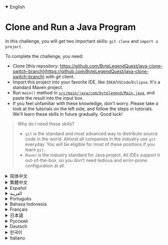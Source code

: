<details open='true'>
<summary>English</summary>

# Clone and Run a Java Program

In this challenge, you will get two important skills: `git clone` and `import a project`.

To complete the challenge, you need:
- Clone [this repository: https://github.com/ByteLegendQuest/java-clone-switch-branch](https://github.com/ByteLegendQuest/java-clone-switch-branch) with git client.
- Import this project into your favorite IDE, like `IDEA`/`VSCode`/`Eclipse`. It's a standard Maven project.
- Run `main()` method in [`src/main/java/com/bytelegend/Main.java`](https://github.com/ByteLegendQuest/java-clone-switch-branch/blob/main/src/main/java/com/bytelegend/Main.java),
  and paste the result into the input box.
- If you feel unfamiliar with these knowledge, don't worry. Please take a look at the tutorials on the left side, and follow the steps in tutorials.
  We'll learn these skills in future gradually. Good luck!

> Why do I need these skills?
> - `git` is the standard and most advanced way to distribute source code in the world. Almost all companies in the industry use `git` everyday.
>   You will be eligible for most of these positions if you learn `git`.
> - `Maven` is the industry standard for Java project. All IDEs support it out-of-the-box, so you don't need tedious and error-prone configuration at all.
</details>
<details>
<summary>简体中文</summary>

# Clone并运行一个Java程序

在这个挑战中，你会学习到两个至关重要的技能：`git clone`与`导入Java项目`。

要完成挑战，你需要：
- 使用`git`客户端Clone[这个仓库：https://github.com/ByteLegendQuest/java-clone-switch-branch](https://github.com/ByteLegendQuest/java-clone-switch-branch)。
  - 如果你直接访问GitHub有困难（如速度缓慢等），可以Clone我们在中国大陆的镜像`https://git.bytelegend.com/ByteLegendQuest/java-clone-switch-branch`。
- 将该项目导入你喜欢的IDE，如`IDEA`/`VSCode`/`Eclipse`，它是一个标准的Maven项目。
  - 我们在仓库中内置了阿里云Maven中央仓库镜像，你只需点击下图中的按钮即可一键开启，无需任何费时、费力、易出错的本地镜像配置。
  ![switch-aliyun-maven-profile](https://raw.githubusercontent.com/ByteLegendQuest/java-clone-switch-branch/main/docs/zh/switch-aliyun-maven-profile.png)
- 运行[`src/main/java/com/bytelegend/Main.java`](https://github.com/ByteLegendQuest/java-clone-switch-branch/blob/main/src/main/java/com/bytelegend/Main.java)
  中的`main()`方法，并将答案贴到输入框里。
- 如果这些知识让你感到陌生和恐惧，没关系，请查看左边的教程，按照教程的详细一步步完成，我们会在学习中逐步掌握这些知识，加油！

> 为什么我需要了解这些知识？
> - `git`是当今世界上标准的、最先进的源代码分发方式，业界几乎所有的公司都使用`git`进行日常工作。掌握这项技能，你就能胜任这世界上绝大多数的编程岗位。
>   - 如果未来有人告诉你他们的源代码是通过下载zip包、拷贝甚至聊天工具发送的，告诉他们，`git`才是更加正确、高效的方式。
> - `Maven`是Java项目结构的业界标准，所有的IDE都原生支持，无需麻烦、低效、易出错的手工配置。
>   - 如果有人告诉你使用各种手工方式创建、打开项目，然后手动下载、添加各种各样的依赖包，告诉他们，`Maven`才是更加正确、高效的方式。
>   - 在你了解`Maven`之前，请不要胡乱修改本地的Maven配置，如镜像等。我们的镜像配置直接放在了项目里，开箱即用，无需任何费时、费力、易出错的本地镜像配置。
</details>
<details>
<summary>繁體中文</summary>

<h1>克隆並運行 Java 程序</h1><p>在這個挑戰中，您將獲得兩項重要技能： <code class="notranslate">git clone</code>和<code class="notranslate">import a project</code> 。</p><p>要完成挑戰，您需要：</p><ul><li>使用 git 客戶端克隆<a href="https://github.com/ByteLegendQuest/java-clone-switch-branch" target="_blank">此存儲庫：https://github.com/ByteLegendQuest/java-clone-switch-branch。</a></li><li>將此項目導入您喜歡的 IDE，例如<code class="notranslate">IDEA</code> / <code class="notranslate">VSCode</code> / <code class="notranslate">Eclipse</code> 。這是一個標準的 Maven 項目。</li><li>運行<a href="https://github.com/ByteLegendQuest/java-clone-switch-branch/blob/main/src/main/java/com/bytelegend/Main.java" target="_blank"><code class="notranslate">src/main/java/com/bytelegend/Main.java</code></a> <code class="notranslate">main()</code>方法，並將結果粘貼到輸入框中。</li><li>如果您對這些知識感到陌生，請不要擔心。請查看左側的教程，並按照教程中的步驟操作。我們將在未來逐漸學習這些技能。祝你好運！</li></ul><blockquote><p>為什麼我需要這些技能？</p><ul><li> <code class="notranslate">git</code>是世界上分發源代碼的標準和最先進的方式。業內幾乎所有公司每天都<code class="notranslate">git</code> <code class="notranslate">git</code>您將有資格擔任這些職位中的大多數。</li><li> <code class="notranslate">Maven</code>是 Java 項目的行業標準。所有 IDE 都開箱即用地支持它，因此您根本不需要繁瑣且容易出錯的配置。</li></ul></blockquote></details>
<details>
<summary>Español</summary>

<h1>Clonar y ejecutar un programa Java</h1><p> En este desafío, obtendrás dos habilidades importantes: <code class="notranslate">git clone</code> e <code class="notranslate">import a project</code> .</p><p> Para completar el desafío, necesita:</p><ul><li> Clona <a href="https://github.com/ByteLegendQuest/java-clone-switch-branch" target="_blank">este repositorio: https://github.com/ByteLegendQuest/java-clone-switch-branch</a> con el cliente git.</li><li> Importe este proyecto a su IDE favorito, como <code class="notranslate">IDEA</code> / <code class="notranslate">VSCode</code> / <code class="notranslate">Eclipse</code> . Es un proyecto estándar de Maven.</li><li> Ejecute el método <code class="notranslate">main()</code> <a href="https://github.com/ByteLegendQuest/java-clone-switch-branch/blob/main/src/main/java/com/bytelegend/Main.java" target="_blank"><code class="notranslate">src/main/java/com/bytelegend/Main.java</code></a> y pegue el resultado en el cuadro de entrada.</li><li> Si no está familiarizado con estos conocimientos, no se preocupe. Eche un vistazo a los tutoriales del lado izquierdo y siga los pasos de los tutoriales. Aprenderemos estas habilidades en el futuro gradualmente. ¡Buena suerte!</li></ul><blockquote><p> ¿Por qué necesito estas habilidades?</p><ul><li> <code class="notranslate">git</code> es la forma estándar y más avanzada de distribuir código fuente en el mundo. Casi todas las empresas de la industria utilizan <code class="notranslate">git</code> todos los días. Serás elegible para la mayoría de estos puestos si aprendes <code class="notranslate">git</code> .</li><li> <code class="notranslate">Maven</code> es el estándar de la industria para proyectos Java. Todos los IDE lo admiten desde el primer momento, por lo que no necesita una configuración tediosa y propensa a errores en absoluto.</li></ul></blockquote></details>
<details>
<summary>العربية</summary>

<h1 style=";text-align:right;direction:rtl">استنساخ وتشغيل برنامج Java</h1><p style=";text-align:right;direction:rtl"> في هذا التحدي ، ستحصل على <code class="notranslate">git clone</code> <code class="notranslate">import a project</code> .</p><p style=";text-align:right;direction:rtl"> لإكمال التحدي ، أنت بحاجة إلى:</p><ul style=";text-align:right;direction:rtl"><li style=";text-align:right;direction:rtl"> استنساخ <a href="https://github.com/ByteLegendQuest/java-clone-switch-branch" target="_blank">هذا المستودع: https://github.com/ByteLegendQuest/java-clone-switch-branch</a> مع عميل git.</li><li style=";text-align:right;direction:rtl"> قم باستيراد هذا المشروع إلى IDE المفضل لديك ، مثل <code class="notranslate">IDEA</code> / <code class="notranslate">VSCode</code> / <code class="notranslate">Eclipse</code> . إنه مشروع مخضرم قياسي.</li><li style=";text-align:right;direction:rtl"> قم بتشغيل الطريقة <code class="notranslate">main()</code> <a href="https://github.com/ByteLegendQuest/java-clone-switch-branch/blob/main/src/main/java/com/bytelegend/Main.java" target="_blank"><code class="notranslate">src/main/java/com/bytelegend/Main.java</code></a> ، والصق النتيجة في مربع الإدخال.</li><li style=";text-align:right;direction:rtl"> إذا كنت تشعر بعدم الإلمام بهذه المعرفة ، فلا داعي للقلق. يرجى إلقاء نظرة على البرامج التعليمية الموجودة على الجانب الأيسر ، واتباع الخطوات الموجودة في البرامج التعليمية. سوف نتعلم هذه المهارات في المستقبل تدريجيًا. حظا طيبا وفقك الله!</li></ul><blockquote style=";text-align:right;direction:rtl"><p style=";text-align:right;direction:rtl"> لماذا أحتاج هذه المهارات؟</p><ul style=";text-align:right;direction:rtl"><li style=";text-align:right;direction:rtl"> <code class="notranslate">git</code> هي الطريقة القياسية والأكثر تقدمًا لتوزيع الكود المصدري في العالم. تستخدم جميع الشركات في الصناعة تقريبًا <code class="notranslate">git</code> يوميًا. ستكون مؤهلاً لمعظم هذه الوظائف إذا تعلمت <code class="notranslate">git</code> .</li><li style=";text-align:right;direction:rtl"> <code class="notranslate">Maven</code> هو المعيار الصناعي لمشروع Java. تدعمه جميع IDEs ، بحيث لا تحتاج إلى تكوين مملة وعرضة للخطأ على الإطلاق.</li></ul></blockquote></details>
<details>
<summary>Português</summary>

<h1>Clone e execute um programa Java</h1><p> Neste desafio, você obterá duas habilidades importantes: <code class="notranslate">git clone</code> e <code class="notranslate">import a project</code> .</p><p> Para completar o desafio, você precisa:</p><ul><li> Clone <a href="https://github.com/ByteLegendQuest/java-clone-switch-branch" target="_blank">este repositório: https://github.com/ByteLegendQuest/java-clone-switch-branch</a> com o cliente git.</li><li> Importe este projeto em seu IDE favorito, como <code class="notranslate">IDEA</code> / <code class="notranslate">VSCode</code> / <code class="notranslate">Eclipse</code> . É um projeto Maven padrão.</li><li> Execute o método <code class="notranslate">main()</code> <a href="https://github.com/ByteLegendQuest/java-clone-switch-branch/blob/main/src/main/java/com/bytelegend/Main.java" target="_blank"><code class="notranslate">src/main/java/com/bytelegend/Main.java</code></a> e cole o resultado na caixa de entrada.</li><li> Se você não estiver familiarizado com esses conhecimentos, não se preocupe. Por favor, dê uma olhada nos tutoriais à esquerda e siga as etapas nos tutoriais. Aprenderemos essas habilidades gradualmente no futuro. Boa sorte!</li></ul><blockquote><p> Por que preciso dessas habilidades?</p><ul><li> <code class="notranslate">git</code> é a forma padrão e mais avançada de distribuir código-fonte no mundo. Quase todas as empresas do setor usam o <code class="notranslate">git</code> todos os dias. Você será elegível para a maioria dessas posições se aprender <code class="notranslate">git</code> .</li><li> <code class="notranslate">Maven</code> é o padrão da indústria para projetos Java. Todos os IDEs oferecem suporte pronto para uso, portanto, você não precisa de configuração entediante e sujeita a erros.</li></ul></blockquote></details>
<details>
<summary>Bahasa Indonesia</summary>

<h1>Kloning dan Jalankan Program Java</h1><p> Dalam tantangan ini, Anda akan mendapatkan dua keterampilan penting: <code class="notranslate">git clone</code> dan <code class="notranslate">import a project</code> .</p><p> Untuk menyelesaikan tantangan, Anda perlu:</p><ul><li> Kloning <a href="https://github.com/ByteLegendQuest/java-clone-switch-branch" target="_blank">repositori ini: https://github.com/ByteLegendQuest/Java-clone-switch-branch</a> dengan klien git.</li><li> Impor proyek ini ke IDE favorit Anda, seperti <code class="notranslate">IDEA</code> / <code class="notranslate">VSCode</code> / <code class="notranslate">Eclipse</code> . Ini adalah proyek Maven standar.</li><li> Jalankan metode <code class="notranslate">main()</code> <a href="https://github.com/ByteLegendQuest/java-clone-switch-branch/blob/main/src/main/java/com/bytelegend/Main.java" target="_blank"><code class="notranslate">src/main/java/com/bytelegend/Main.java</code></a> , dan rekatkan hasilnya ke kotak input.</li><li> Jika Anda merasa asing dengan pengetahuan ini, jangan khawatir. Silakan lihat tutorial di sisi kiri, dan ikuti langkah-langkah dalam tutorial. Kami akan mempelajari keterampilan ini di masa depan secara bertahap. Semoga berhasil!</li></ul><blockquote><p> Mengapa saya membutuhkan keterampilan ini?</p><ul><li> <code class="notranslate">git</code> adalah cara standar dan paling canggih untuk mendistribusikan kode sumber di dunia. Hampir semua perusahaan di industri menggunakan <code class="notranslate">git</code> setiap hari. Anda akan memenuhi syarat untuk sebagian besar posisi ini jika Anda mempelajari <code class="notranslate">git</code> .</li><li> <code class="notranslate">Maven</code> adalah standar industri untuk proyek Java. Semua IDE mendukungnya, jadi Anda tidak memerlukan konfigurasi yang membosankan dan rawan kesalahan sama sekali.</li></ul></blockquote></details>
<details>
<summary>Français</summary>

<h1>Cloner et exécuter un programme Java</h1><p> Dans ce défi, vous obtiendrez deux compétences importantes : <code class="notranslate">git clone</code> et <code class="notranslate">import a project</code> .</p><p> Pour relever le défi, il vous faut :</p><ul><li> Clonez <a href="https://github.com/ByteLegendQuest/java-clone-switch-branch" target="_blank">ce référentiel : https://github.com/ByteLegendQuest/java-clone-switch-branch</a> avec le client git.</li><li> Importez ce projet dans votre IDE préféré, comme <code class="notranslate">IDEA</code> / <code class="notranslate">VSCode</code> / <code class="notranslate">Eclipse</code> . C&#39;est un projet Maven standard.</li><li> Exécutez la méthode <code class="notranslate">main()</code> <a href="https://github.com/ByteLegendQuest/java-clone-switch-branch/blob/main/src/main/java/com/bytelegend/Main.java" target="_blank"><code class="notranslate">src/main/java/com/bytelegend/Main.java</code></a> et collez le résultat dans la zone de saisie.</li><li> Si vous ne vous sentez pas familier avec ces connaissances, ne vous inquiétez pas. Veuillez consulter les didacticiels sur le côté gauche et suivez les étapes des didacticiels. Nous allons apprendre ces compétences à l&#39;avenir progressivement. Bonne chance!</li></ul><blockquote><p> Pourquoi ai-je besoin de ces compétences ?</p><ul><li> <code class="notranslate">git</code> est le moyen standard et le plus avancé de distribuer du code source dans le monde. Presque toutes les entreprises du secteur utilisent <code class="notranslate">git</code> tous les jours. Vous serez éligible pour la plupart de ces postes si vous apprenez <code class="notranslate">git</code> .</li><li> <code class="notranslate">Maven</code> est le standard de l&#39;industrie pour les projets Java. Tous les IDE le prennent en charge par défaut, vous n&#39;avez donc pas du tout besoin d&#39;une configuration fastidieuse et sujette aux erreurs.</li></ul></blockquote></details>
<details>
<summary>日本語</summary>

<h1>Javaプログラムのクローンを作成して実行する</h1><p>このチャレンジでは、2つの重要なスキルを習得します<code class="notranslate">git clone</code>と<code class="notranslate">import a project</code>です。</p><p>チャレンジを完了するには、次のものが必要です。</p><ul><li>このリポジトリのクローンを作成<a href="https://github.com/ByteLegendQuest/java-clone-switch-branch" target="_blank">します：https：//github.com/ByteLegendQuest/java-clone-switch-branch</a> with gitclient。</li><li> <code class="notranslate">IDEA</code> / <code class="notranslate">VSCode</code> / <code class="notranslate">Eclipse</code>などのお気に入りのIDEにインポートします。これは標準のMavenプロジェクトです。</li><li> <a href="https://github.com/ByteLegendQuest/java-clone-switch-branch/blob/main/src/main/java/com/bytelegend/Main.java" target="_blank"><code class="notranslate">src/main/java/com/bytelegend/Main.java</code></a> <code class="notranslate">main()</code>メソッドを実行し、結果を入力ボックスに貼り付けます。</li><li>これらの知識に慣れていなくても心配しないでください。左側のチュートリアルをご覧になり、チュートリアルの手順に従ってください。今後、これらのスキルを徐々に習得していきます。幸運を！</li></ul><blockquote><p>なぜこれらのスキルが必要なのですか？</p><ul><li> <code class="notranslate">git</code>は、世界でソースコードを配布するための標準的で最も高度な方法です。業界のほぼすべての企業が<code class="notranslate">git</code>使用しています。 <code class="notranslate">git</code>を学ぶと、これらのポジションのほとんどを利用できるようになります。</li><li> <code class="notranslate">Maven</code>はJavaプロジェクトの業界標準です。すべてのIDEはそのままでサポートするため、面倒でエラーが発生しやすい構成はまったく必要ありません。</li></ul></blockquote></details>
<details>
<summary>Русский</summary>

<h1>Клонировать и запустить программу Java</h1><p> В этом испытании вы получите два важных навыка: <code class="notranslate">git clone</code> и <code class="notranslate">import a project</code> .</p><p> Для выполнения задания вам понадобятся:</p><ul><li> Клонируйте <a href="https://github.com/ByteLegendQuest/java-clone-switch-branch" target="_blank">этот репозиторий: https://github.com/ByteLegendQuest/java-clone-switch-branch</a> с помощью клиента git.</li><li> Импортируйте этот проект в свою любимую среду IDE, например <code class="notranslate">IDEA</code> / <code class="notranslate">VSCode</code> / <code class="notranslate">Eclipse</code> . Это стандартный проект Maven.</li><li> Запустите метод <code class="notranslate">main()</code> <a href="https://github.com/ByteLegendQuest/java-clone-switch-branch/blob/main/src/main/java/com/bytelegend/Main.java" target="_blank"><code class="notranslate">src/main/java/com/bytelegend/Main.java</code></a> и вставьте результат в поле ввода.</li><li> Если вы чувствуете себя незнакомым с этими знаниями, не волнуйтесь. Взгляните на обучающие материалы слева и следуйте инструкциям, указанным в обучающих материалах. Мы будем постепенно осваивать эти навыки в будущем. Удачи!</li></ul><blockquote><p> Зачем мне нужны эти навыки?</p><ul><li> <code class="notranslate">git</code> - это стандартный и наиболее продвинутый способ распространения исходного кода в мире. Практически все компании в отрасли используют <code class="notranslate">git</code> каждый день. Вы сможете занять большинство из этих должностей, если выучите <code class="notranslate">git</code> .</li><li> <code class="notranslate">Maven</code> - это отраслевой стандарт для Java-проектов. Все IDE поддерживают его прямо из коробки, поэтому вам вообще не нужна утомительная и подверженная ошибкам конфигурация.</li></ul></blockquote></details>
<details>
<summary>Deutsch</summary>

<h1>Klonen und Ausführen eines Java-Programms</h1><p> In dieser Herausforderung erwirbst du zwei wichtige Fähigkeiten: <code class="notranslate">git clone</code> und <code class="notranslate">import a project</code> .</p><p> Um die Herausforderung abzuschließen, benötigst du:</p><ul><li> Klonen Sie <a href="https://github.com/ByteLegendQuest/java-clone-switch-branch" target="_blank">dieses Repository: https://github.com/ByteLegendQuest/java-clone-switch-branch</a> mit dem Git-Client.</li><li> Importieren Sie dieses Projekt in Ihre bevorzugte IDE, wie <code class="notranslate">IDEA</code> / <code class="notranslate">VSCode</code> / <code class="notranslate">Eclipse</code> . Es ist ein Standard-Maven-Projekt.</li><li> Führen Sie die <code class="notranslate">main()</code> -Methode in <a href="https://github.com/ByteLegendQuest/java-clone-switch-branch/blob/main/src/main/java/com/bytelegend/Main.java" target="_blank"><code class="notranslate">src/main/java/com/bytelegend/Main.java</code></a> und fügen Sie das Ergebnis in das Eingabefeld ein.</li><li> Machen Sie sich keine Sorgen, wenn Ihnen dieses Wissen nicht vertraut ist. Bitte werfen Sie einen Blick auf die Tutorials auf der linken Seite und folgen Sie den Schritten in den Tutorials. Diese Fähigkeiten werden wir in Zukunft nach und nach erlernen. Viel Glück!</li></ul><blockquote><p> Warum brauche ich diese Fähigkeiten?</p><ul><li> <code class="notranslate">git</code> ist der Standard und fortschrittlichste Weg, um Quellcode in der Welt zu verteilen. Fast alle Unternehmen der Branche verwenden <code class="notranslate">git</code> täglich. Sie werden für die meisten dieser Positionen geeignet sein, wenn Sie <code class="notranslate">git</code> lernen.</li><li> <code class="notranslate">Maven</code> ist der Industriestandard für Java-Projekte. Alle IDEs unterstützen es out-of-the-box, sodass Sie überhaupt keine langwierige und fehleranfällige Konfiguration benötigen.</li></ul></blockquote></details>
<details>
<summary>한국어</summary>

<h1>Java 프로그램 복제 및 실행</h1><p> 이 챌린지에서는 두 가지 중요한 <code class="notranslate">git clone</code> 및 <code class="notranslate">import a project</code> 배우게 됩니다.</p><p> 챌린지를 완료하려면 다음이 필요합니다.</p><ul><li> git 클라이언트를 사용하여 <a href="https://github.com/ByteLegendQuest/java-clone-switch-branch" target="_blank">https://github.com/ByteLegendQuest/java-clone-switch-branch 리포지토리를</a> 복제합니다.</li><li> <code class="notranslate">IDEA</code> / <code class="notranslate">VSCode</code> / <code class="notranslate">Eclipse</code> 와 같은 선호하는 IDE로 가져옵니다. 표준 Maven 프로젝트입니다.</li><li> <a href="https://github.com/ByteLegendQuest/java-clone-switch-branch/blob/main/src/main/java/com/bytelegend/Main.java" target="_blank"><code class="notranslate">src/main/java/com/bytelegend/Main.java</code></a> <code class="notranslate">main()</code> 메소드를 실행하고 결과를 입력 상자에 붙여넣습니다.</li><li> 이러한 지식이 낯설더라도 걱정하지 마십시오. 왼쪽에 있는 자습서를 살펴보고 자습서의 단계를 따르십시오. 우리는 앞으로 이러한 기술을 점차적으로 배울 것입니다. 행운을 빕니다!</li></ul><blockquote><p> 왜 이러한 기술이 필요합니까?</p><ul><li> <code class="notranslate">git</code> 은 세계에서 소스 코드를 배포하는 표준이자 가장 진보된 방법입니다. 업계의 거의 모든 회사는 <code class="notranslate">git</code> 사용합니다. <code class="notranslate">git</code> 을 배우면 이러한 직책의 대부분을 차지할 수 있습니다.</li><li> <code class="notranslate">Maven</code> 은 Java 프로젝트의 산업 표준입니다. 모든 IDE는 즉시 지원하므로 지루하고 오류가 발생하기 쉬운 구성이 전혀 필요하지 않습니다.</li></ul></blockquote></details>
<details>
<summary>Italiano</summary>

<h1>Clona ed esegui un programma Java</h1><p> In questa sfida otterrai due importanti abilità: <code class="notranslate">git clone</code> e <code class="notranslate">import a project</code> .</p><p> Per completare la sfida, è necessario:</p><ul><li> Clona <a href="https://github.com/ByteLegendQuest/java-clone-switch-branch" target="_blank">questo repository: https://github.com/ByteLegendQuest/java-clone-switch-branch</a> con git client.</li><li> Importa questo progetto nel tuo IDE preferito, come <code class="notranslate">IDEA</code> / <code class="notranslate">VSCode</code> / <code class="notranslate">Eclipse</code> . È un progetto Maven standard.</li><li> Esegui il metodo <code class="notranslate">main()</code> <a href="https://github.com/ByteLegendQuest/java-clone-switch-branch/blob/main/src/main/java/com/bytelegend/Main.java" target="_blank"><code class="notranslate">src/main/java/com/bytelegend/Main.java</code></a> e incolla il risultato nella casella di input.</li><li> Se non ti senti familiare con queste conoscenze, non preoccuparti. Dai un&#39;occhiata ai tutorial sul lato sinistro e segui i passaggi nei tutorial. Impareremo queste abilità in futuro gradualmente. Buona fortuna!</li></ul><blockquote><p> Perché ho bisogno di queste abilità?</p><ul><li> <code class="notranslate">git</code> è il modo standard e più avanzato per distribuire il codice sorgente nel mondo. Quasi tutte le aziende del settore usano <code class="notranslate">git</code> ogni giorno. Sarai idoneo per la maggior parte di queste posizioni se impari <code class="notranslate">git</code> .</li><li> <code class="notranslate">Maven</code> è lo standard del settore per i progetti Java. Tutti gli IDE lo supportano immediatamente, quindi non è necessaria alcuna configurazione noiosa e soggetta a errori.</li></ul></blockquote></details>
